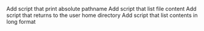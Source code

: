 Add script that print absolute pathname
Add script that list file content
Add script that returns to the user home directory
Add script that list contents in long format
